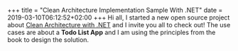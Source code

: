 +++
title =  "Clean Architecture Implementation Sample With .NET"
date = 2019-03-10T06:12:52+02:00
+++
Hi all, I started a new open source project about [Clean Architecture with .NET](https://github.com/ivanpaulovich/dotnet-clean-architecture) and I invite you all to check out! 
The use cases are about a **Todo List App** and I am using the principles from the book to design the solution.